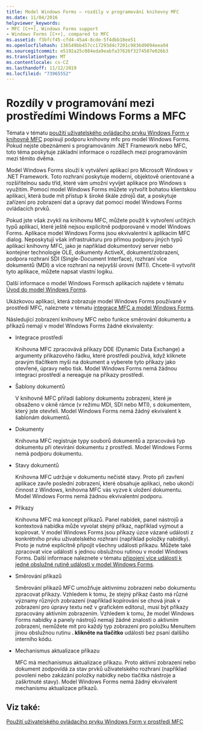 ```yaml
---
title: Model Windows Forms – rozdíly v programování knihovny MFC
ms.date: 11/04/2016
helpviewer_keywords:
- MFC [C++], Windows Forms support
- Windows Forms [C++], compared to MFC
ms.assetid: f3bfcf45-cfd4-45a4-8cde-5f4dbb18ee51
ms.openlocfilehash: 136549bb457cc17293d4c7201c9836d9094eea94
ms.sourcegitcommit: e5192a25c084eda9eabfa37626f3274507e026b3
ms.translationtype: MT
ms.contentlocale: cs-CZ
ms.lasthandoff: 11/12/2019
ms.locfileid: "73965552"
---
```

# <a name="windows-formsmfc-programming-differences"></a>Rozdíly v programování mezi prostředími Windows Forms a MFC

Témata v tématu [použití uživatelského ovládacího prvku Windows Form v knihovně MFC](../dotnet/using-a-windows-form-user-control-in-mfc.md) popisují podporu knihovny mfc pro model Windows Forms. Pokud nejste obeznámeni s programováním .NET Framework nebo MFC, toto téma poskytuje základní informace o rozdílech mezi programováním mezi těmito dvěma.

Model Windows Forms slouží k vytváření aplikací pro Microsoft Windows v .NET Framework. Toto rozhraní poskytuje moderní, objektově orientované a rozšiřitelnou sadu tříd, které vám umožní vyvíjet aplikace pro Windows s využitím. Pomocí model Windows Forms můžete vytvořit bohatou klientskou aplikaci, která bude mít přístup k široké škále zdrojů dat, a poskytuje zařízení pro zobrazení dat a úpravy dat pomocí model Windows Forms ovládacích prvků.

Pokud jste však zvyklí na knihovnu MFC, můžete použít k vytvoření určitých typů aplikací, které ještě nejsou explicitně podporované v model Windows Forms. Aplikace model Windows Forms jsou ekvivalentní k aplikacím MFC dialog. Neposkytují však infrastrukturu pro přímou podporu jiných typů aplikací knihovny MFC, jako je například dokumentový server nebo kontejner technologie OLE, dokumenty ActiveX, dokument/zobrazení, podpora rozhraní SDI (Single-Document Interface), rozhraní více dokumentů (MDI) a více rozhraní na nejvyšší úrovni (MTI). Chcete-li vytvořit tyto aplikace, můžete napsat vlastní logiku.

Další informace o model Windows Formsch aplikacích najdete v tématu [Úvod do model Windows Forms](/dotnet/framework/winforms/windows-forms-overview).

Ukázkovou aplikaci, která zobrazuje model Windows Forms používané v prostředí MFC, naleznete v tématu [integrace MFC a model Windows Forms](https://www.microsoft.com/download/details.aspx?id=2113).

Následující zobrazení knihovny MFC nebo funkce směrování dokumentu a příkazů nemají v model Windows Forms žádné ekvivalenty:

- Integrace prostředí

   Knihovna MFC zpracovává příkazy DDE (Dynamic Data Exchange) a argumenty příkazového řádku, které prostředí používá, když kliknete pravým tlačítkem myši na dokument a vyberete tyto příkazy jako otevřené, úpravy nebo tisk. Model Windows Forms nemá žádnou integraci prostředí a nereaguje na příkazy prostředí.

- Šablony dokumentů

   V knihovně MFC přiřadí šablony dokumentu zobrazení, které je obsaženo v okně rámce (v režimu MDI, SDI nebo MTI), s dokumentem, který jste otevřeli. Model Windows Forms nemá žádný ekvivalent k šablonám dokumentů.

- Dokumenty

   Knihovna MFC registruje typy souborů dokumentů a zpracovává typ dokumentu při otevírání dokumentu z prostředí. Model Windows Forms nemá podporu dokumentu.

- Stavy dokumentů

   Knihovna MFC udržuje v dokumentu nečisté stavy. Proto při zavření aplikace zavře poslední zobrazení, které obsahuje aplikaci, nebo ukončí činnost z Windows, knihovna MFC vás vyzve k uložení dokumentu. Model Windows Forms nemá žádnou ekvivalentní podporu.

- Příkazy

   Knihovna MFC má koncept příkazů. Panel nabídek, panel nástrojů a kontextová nabídka může vyvolat stejný příkaz, například vyjmout a kopírovat. V model Windows Forms jsou příkazy úzce vázané události z konkrétního prvku uživatelského rozhraní (například položky nabídky). Proto je nutné explicitně připojit všechny události příkazu. Můžete také zpracovat více událostí s jednou obslužnou rutinou v model Windows Forms. Další informace naleznete v tématu [připojení více událostí k jedné obslužné rutině události v model Windows Forms](/dotnet/framework/winforms/how-to-connect-multiple-events-to-a-single-event-handler-in-windows-forms).

- Směrování příkazů

   Směrování příkazů MFC umožňuje aktivnímu zobrazení nebo dokumentu zpracovat příkazy. Vzhledem k tomu, že stejný příkaz často má různé významy různých zobrazení (například kopírování se chová jinak v zobrazení pro úpravy textu než v grafickém editoru), musí být příkazy zpracovány aktivním zobrazením. Vzhledem k tomu, že model Windows Forms nabídky a panely nástrojů nemají žádné znalosti o aktivním zobrazení, nemůžete mít pro každý typ zobrazení pro položku MenuItem jinou obslužnou rutinu **. klikněte na tlačítko** události bez psaní dalšího interního kódu.

- Mechanismus aktualizace příkazu

   MFC má mechanismus aktualizace příkazu. Proto aktivní zobrazení nebo dokument zodpovídá za stav prvků uživatelského rozhraní (například povolení nebo zakázání položky nabídky nebo tlačítka nástroje a zaškrtnuté stavy). Model Windows Forms nemá žádný ekvivalent mechanismu aktualizace příkazů.

## <a name="see-also"></a>Viz také:

[Použití uživatelského ovládacího prvku Windows Form v prostředí MFC](../dotnet/using-a-windows-form-user-control-in-mfc.md)
